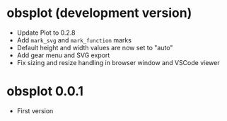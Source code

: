 # obsplot (development version)

* Update Plot to 0.2.8
* Add `mark_svg` and `mark_function` marks
* Default height and width values are now set to "auto"
* Add gear menu and SVG export
* Fix sizing and resize handling in browser window and VSCode viewer

# obsplot 0.0.1

* First version
